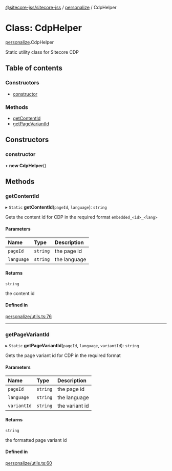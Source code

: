 [@sitecore-jss/sitecore-jss](../README.md) / [personalize](../modules/personalize.md) / CdpHelper

# Class: CdpHelper

[personalize](../modules/personalize.md).CdpHelper

Static utility class for Sitecore CDP

## Table of contents

### Constructors

- [constructor](personalize.CdpHelper.md#constructor)

### Methods

- [getContentId](personalize.CdpHelper.md#getcontentid)
- [getPageVariantId](personalize.CdpHelper.md#getpagevariantid)

## Constructors

### constructor

• **new CdpHelper**()

## Methods

### getContentId

▸ `Static` **getContentId**(`pageId`, `language`): `string`

Gets the content id for CDP in the required format `embedded_<id>_<lang>`

#### Parameters

| Name | Type | Description |
| :------ | :------ | :------ |
| `pageId` | `string` | the page id |
| `language` | `string` | the language |

#### Returns

`string`

the content id

#### Defined in

[personalize/utils.ts:76](https://github.com/Sitecore/jss/blob/25c4adcb9/packages/sitecore-jss/src/personalize/utils.ts#L76)

___

### getPageVariantId

▸ `Static` **getPageVariantId**(`pageId`, `language`, `variantId`): `string`

Gets the page variant id for CDP in the required format

#### Parameters

| Name | Type | Description |
| :------ | :------ | :------ |
| `pageId` | `string` | the page id |
| `language` | `string` | the language |
| `variantId` | `string` | the variant id |

#### Returns

`string`

the formatted page variant id

#### Defined in

[personalize/utils.ts:60](https://github.com/Sitecore/jss/blob/25c4adcb9/packages/sitecore-jss/src/personalize/utils.ts#L60)
